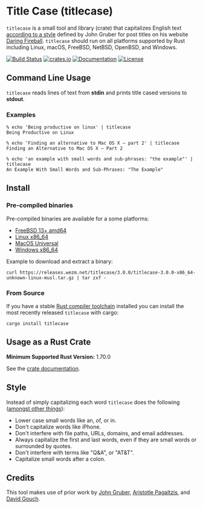 # Title Case (titlecase)

`titlecase` is a small tool and library (crate) that capitalizes English text
[according to a style][style] defined by John Gruber for post titles on his
website [Daring Fireball]. `titlecase` should run on all platforms supported
by Rust including Linux, macOS, FreeBSD, NetBSD, OpenBSD, and Windows.

[![Build Status](https://api.cirrus-ci.com/github/wezm/titlecase.svg)](https://cirrus-ci.com/github/wezm/titlecase)
[![crates.io](https://img.shields.io/crates/v/titlecase.svg)](https://crates.io/crates/titlecase)
[![Documentation](https://docs.rs/titlecase/badge.svg)][crate-docs]
[![License](https://img.shields.io/crates/l/titlecase.svg)][MIT]

## Command Line Usage

`titlecase` reads lines of text from **stdin** and prints title cased versions
to **stdout**.

### Examples

```
% echo 'Being productive on linux' | titlecase
Being Productive on Linux

% echo 'Finding an alternative to Mac OS X — part 2' | titlecase
Finding an Alternative to Mac OS X — Part 2

% echo 'an example with small words and sub-phrases: "the example"' | titlecase
An Example With Small Words and Sub-Phrases: "The Example"
```

## Install

### Pre-compiled binaries

Pre-compiled binaries are available for a some platforms:

* [FreeBSD 13+ amd64](https://releases.wezm.net/titlecase/3.0.0/titlecase-3.0.0-amd64-unknown-freebsd.tar.gz)
* [Linux x86\_64](https://releases.wezm.net/titlecase/3.0.0/titlecase-3.0.0-x86_64-unknown-linux-musl.tar.gz)
* [MacOS Universal](https://releases.wezm.net/titlecase/3.0.0/titlecase-3.0.0-universal-apple-darwin.tar.gz)
* [Windows x86\_64](https://releases.wezm.net/titlecase/3.0.0/titlecase-3.0.0-x86_64-pc-windows-msvc.zip)

Example to download and extract a binary:

    curl https://releases.wezm.net/titlecase/3.0.0/titlecase-3.0.0-x86_64-unknown-linux-musl.tar.gz | tar zxf -

### From Source

If you have a stable [Rust compiler toolchain][rustup] installed you can
install the most recently released `titlecase` with cargo:

    cargo install titlecase

## Usage as a Rust Crate

**Minimum Supported Rust Version:** 1.70.0

See the [crate documentation][crate-docs].

## Style

Instead of simply capitalizing each word `titlecase` does the following
([amongst other things][style]):

* Lower case small words like an, of, or in.
* Don't capitalize words like iPhone.
* Don't interfere with file paths, URLs, domains, and email addresses.
* Always capitalize the first and last words, even if they are small words
  or surrounded by quotes.
* Don't interfere with terms like "Q&A", or "AT&T".
* Capitalize small words after a colon.

## Credits

This tool makes use of prior work by [John Gruber][style], [Aristotle
Pagaltzis], and [David Gouch].

[Aristotle Pagaltzis]: http://plasmasturm.org/code/titlecase/
[crate-docs]: https://docs.rs/titlecase
[Daring Fireball]: https://daringfireball.net/
[David Gouch]: http://individed.com/code/to-title-case/
[MIT]: https://github.com/wezm/titlecase/blob/master/LICENSE
[rustup]: https://www.rust-lang.org/tools/install
[style]: https://daringfireball.net/2008/05/title_case
